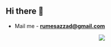 
<h2 align="left">Hi there 👋</h2>
<!-- <p align="left">Just another coder</p> -->

<!-- <p align="left"> <img src="https://komarev.com/ghpvc/?username=sazzadrume&label=Profile%20views&color=0e75b6&style=flat" alt="sazzadrume" /> </p>

<p align="left"> <a href="https://github.com/ryo-ma/github-profile-trophy"><img src="https://github-profile-trophy.vercel.app/?username=sazzadrume" alt="sazzadrume" /></a> </p>

<p align="left"> <a href="https://twitter.com/" target="blank"><img src="https://img.shields.io/twitter/follow/?logo=twitter&style=for-the-badge" alt="" /></a> </p> -->

- Mail me - **rumesazzad@gmail.com**

<!-- - ⚡ Fun fact **I think I am funny** -->

<!-- <p><img align="left" src="https://github-readme-stats.vercel.app/api/top-langs?username=sazzadrume&show_icons=true&locale=en&layout=compact" alt="sazzadrume" /></p> -->
<!-- 
<p>&nbsp;<img align="center" src="https://github-readme-stats.vercel.app/api?username=sazzadrume&show_icons=true&locale=en" alt="sazzadrume" /></p> -->

<!--
<a href="https://github-readme-stats-one-bice.vercel.app/api?username=sazzadrume&theme=calm&show_icons=true&include_all_commits=true&role=OWNER,ORGANIZATION_MEMBER#gh-dark-mode-only" target="_blank">
  <img src="https://github-readme-stats-one-bice.vercel.app/api?username=sazzadrume&theme=calm&show_icons=true&include_all_commits=true&role=OWNER,ORGANIZATION_MEMBER#gh-dark-mode-only" alt="Sazzad's GitHub stats" height="185px">
</a>

-->
<!--
<p align="center">
<img  src="https://github-readme-stats.vercel.app/api?username=sazzadrume&show_icons=true&theme=buefy"/>
</p>

-->


<p align="center">
<img  src="https://github-readme-stats.vercel.app/api?username=sazzadrume&show_icons=true&theme=dark"/>
</p>


<!-- <a href="https://github-readme-stats-one-bice.vercel.app/api/top-langs/?username=sazzadrume&theme=calm&layout=compact&langs_count=8&include_all_commits=true&role=OWNER,ORGANIZATION_MEMBER#gh-dark-mode-only">
  <img src="https://github-readme-stats-one-bice.vercel.app/api/top-langs/?username=sazzadrume&theme=calm&layout=compact&langs_count=8&include_all_commits=true&role=OWNER,ORGANIZATION_MEMBER#gh-dark-mode-only" alt="Top Langs" height="185px">
</a> -->

<!-- <p align = "center"><img align="center" src="https://github-readme-streak-stats.herokuapp.com/?user=sazzadrume&" alt="sazzadrume" /></p> -->

<!-- <p align = "center"><img align="center" src="https://github-readme-streak-stats.herokuapp.com?user=sazzadrume&theme=dark&hide_border=true)" /></p> --> 

 
